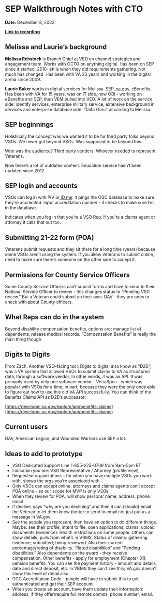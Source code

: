 # SEP Walkthrough Notes with CTO

**Date:** December 8, 2023

**[Link to recording](https://dvagov.sharepoint.com/:v:/s/vaabdvro/ETtSA993V8BJrmNL4YQsuhUB7l4DktQOoQ2pj5lZuacrBg?e=VdySI6)**

## Melissa and Laurie’s background

**Melissa Rebstock** is Branch Chief at VEO on channel strategies and engagement team. Works with OCTO on anything digital. Has been on SEP since it started, 2010-ish is when they did requirements gathering. Not much has changed. Has been with VA 23 years and working in the digital arena since 2009.

**Laurie Baker** works in digital services for Melissa. SEP,[ va.gov](http://va.gov), eBenefits. Has been with VA for 15 years, was on IT side, now OBI - working on eBenefits and SEP, then VEM pulled into VEO. A lot of work on the service side: identify services, enterprise military service, extensive background in services and enterprise database side. “Data Guru” according to Melissa.

## SEP beginnings

Holistically the concept was we wanted it to be for third party folks beyond VSOs. We never got beyond VSOs. Was supposed to be beyond this.

Who was the audience? Third party vendors. Whoever needed to represent Veterans. 

Now there’s a lot of outdated content. Education service hasn’t been updated since 2012.

## SEP login and accounts

VSOs can log in with PIV or[ ID.me](http://ID.me). It pings the OGC database to make sure they’re accredited. Input accreditation number - it checks to make sure I’m in the database.

Indicates when you log in that you’re a VSO Rep. If you're a claims agent or attorney it calls that out too.

## Submitting 21-22 form (POA)

Veterans submit requests and they sit there for a long time (years) because some VSOs aren’t using the system. If you allow Veterans to submit online, need to make sure there’s someone on the other side to accept it.

## Permissions for County Service Officers

Some County Service Officers can’t submit forms and have to send to their National Service Officer to review - this changes status to “Pending VSO review.” But a Veteran could submit on their own. DAV - they are ones to check with about County officers.

## What Reps can do in the system

Beyond disability compensation benefits, options are: manage list of dependents, release medical records. “Compensation Benefits” is really the main thing though.

## Digits to Digits

From Zach: Another VSO-facing tool. Digits to digits, also know as “D2D”, was a VA system that allowed VSOs to submit claims to VA as structured data, through a software vendor. In other words, it was an API. It was primarily used by only one software vendor - VetraSpec - which was popular with VSOs for a time, in part, because they were the only ones able to figure out how to use this old VA API successfully. You can think of the Benefits Claims API as D2D’s successor:

[https://developer.va.gov/explore/api/benefits-claims](https://developer.va.gov/explore/api/benefits-claims)

## Current users

DAV, American Legion, and Wounded Warriors use SEP a lot.

## Ideas to add to prototype

* VSO Dedicated Support Line 1-855-225-0709 from 9am-5pm ET
* Indication you are: VSO Representative / Attorney (profile view)
* Requested organizations - for when you have multiple VSOs you work with, shows the orgs you’re associated with
* Only VSOs can accept online; attorneys and claims agents can’t accept POA online - so our scope for MVP is only VSOs
* When they review for POA, will show persons’ name, address, phone, email
* If decline, says “why are you declining” and then it can (should) email the Veteran to let them know (better to send to email not just put as a message in VA.gov
* See the people you represent, then have an option to do different things. Maybe: see their profile, intent to file, open applications, claims, upload documents (evidence). Health restrictions on some people. Others can show details, pulls from what’s in VBMS. Status of claims: gathering evidence; submitted; being reviewed. Also their current percentage/rating of disability. “Rated disabilities” and “Pending disabilities.” Also dependents on the award - they receive compensation. Other benefits - apply for employment (Chapter 31); pension benefits. You can see the payment history - amount and details, date and direct deposit, etc. In VBMS they can’t see this; VA.gov doesn’t show this level of detail also.
* OGC Accreditation Code - people will have to submit this to get authenticated and get their SEP account
* When you create an account, have them update their information: address, if they offer/require full remote comms, phone number, email.
